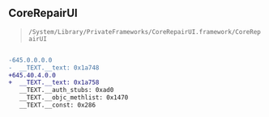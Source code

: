 ## CoreRepairUI

> `/System/Library/PrivateFrameworks/CoreRepairUI.framework/CoreRepairUI`

```diff

-645.0.0.0.0
-  __TEXT.__text: 0x1a748
+645.40.4.0.0
+  __TEXT.__text: 0x1a758
   __TEXT.__auth_stubs: 0xad0
   __TEXT.__objc_methlist: 0x1470
   __TEXT.__const: 0x286

```

